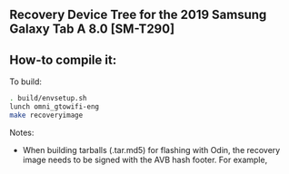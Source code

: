## Recovery Device Tree for the 2019 Samsung Galaxy Tab A 8.0 [SM-T290]

## How-to compile it:

To build:

```sh
. build/envsetup.sh
lunch omni_gtowifi-eng
make recoveryimage
```

Notes:
* When building tarballs (.tar.md5) for flashing with Odin, the recovery image needs to be signed with the AVB hash footer.  For example,

```avbtool add_hash_footer --image recovery.img --partition_name recovery --partition_size 0x4000000 --key rsa4096_vbmeta.pem --algorithm SHA256_RSA4096
```